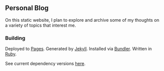 ## Personal Blog

On this static website, I plan to explore and archive some of my thoughts on a variety of topics that interest me.

### Building

Deployed to [Pages](https://docs.github.com/en/pages). Generated by [Jekyll](https://jekyllrb.com/docs/).
Installed via [Bundler](https://bundler.io/docs.html). Written in [Ruby](https://www.ruby-lang.org/en/documentation/).

See current dependency versions [here](https://pages.github.com/versions/).
